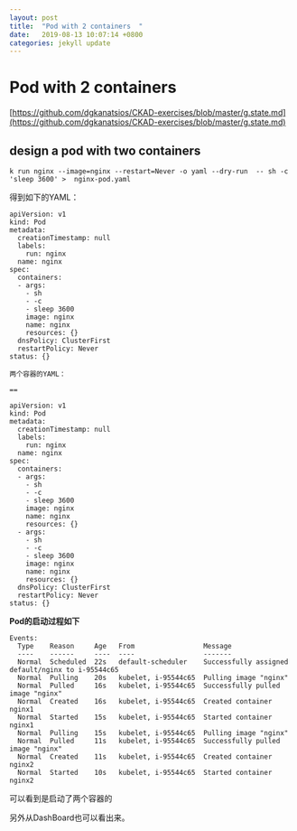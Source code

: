 ```yaml
---
layout: post
title:  "Pod with 2 containers  "
date:   2019-08-13 10:07:14 +0800
categories: jekyll update
---
```

#  Pod with 2 containers 



[https://github.com/dgkanatsios/CKAD-exercises/blob/master/g.state.md](https://github.com/dgkanatsios/CKAD-exercises/blob/master/g.state.md)


##  design a pod with two containers 


```
k run nginx --image=nginx --restart=Never -o yaml --dry-run  -- sh -c  'sleep 3600' >  nginx-pod.yaml 

```
得到如下的YAML：

```
apiVersion: v1
kind: Pod
metadata:
  creationTimestamp: null
  labels:
    run: nginx
  name: nginx
spec:
  containers:
  - args:
    - sh
    - -c
    - sleep 3600
    image: nginx
    name: nginx
    resources: {}
  dnsPolicy: ClusterFirst
  restartPolicy: Never
status: {}

```


```
两个容器的YAML：

==

apiVersion: v1
kind: Pod
metadata:
  creationTimestamp: null
  labels:
    run: nginx
  name: nginx
spec:
  containers:
  - args:
    - sh
    - -c
    - sleep 3600
    image: nginx
    name: nginx
    resources: {}
  - args:
    - sh
    - -c
    - sleep 3600
    image: nginx
    name: nginx
    resources: {}
  dnsPolicy: ClusterFirst
  restartPolicy: Never
status: {}

```


**Pod的启动过程如下**

```
Events:
  Type    Reason     Age   From                 Message
  ----    ------     ----  ----                 -------
  Normal  Scheduled  22s   default-scheduler    Successfully assigned default/nginx to i-95544c65
  Normal  Pulling    20s   kubelet, i-95544c65  Pulling image "nginx"
  Normal  Pulled     16s   kubelet, i-95544c65  Successfully pulled image "nginx"
  Normal  Created    16s   kubelet, i-95544c65  Created container nginx1
  Normal  Started    15s   kubelet, i-95544c65  Started container nginx1
  Normal  Pulling    15s   kubelet, i-95544c65  Pulling image "nginx"
  Normal  Pulled     11s   kubelet, i-95544c65  Successfully pulled image "nginx"
  Normal  Created    11s   kubelet, i-95544c65  Created container nginx2
  Normal  Started    10s   kubelet, i-95544c65  Started container nginx2

```
可以看到是启动了两个容器的 

另外从DashBoard也可以看出来。


